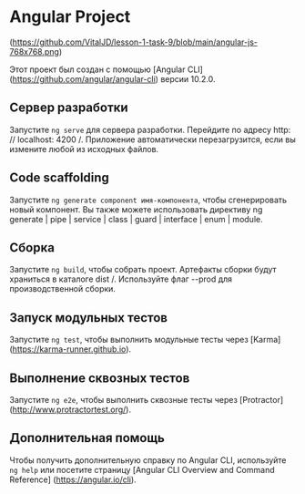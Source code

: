 # Angular Project 
(https://github.com/VitalJD/lesson-1-task-9/blob/main/angular-js-768x768.png)

Этот проект был создан с помощью [Angular CLI] (https://github.com/angular/angular-cli) версии 10.2.0.

## Сервер разработки

Запустите `ng serve` для сервера разработки. Перейдите по адресу http: // localhost: 4200 /. Приложение автоматически перезагрузится, если вы измените любой из исходных файлов.

## Code scaffolding

Запустите `ng generate component имя-компонента`, чтобы сгенерировать новый компонент. Вы также можете использовать директиву ng generate | pipe | service | class | guard | interface | enum | module.

## Сборка

Запустите `ng build`, чтобы собрать проект. Артефакты сборки будут храниться в каталоге dist /. Используйте флаг --prod для производственной сборки.

## Запуск модульных тестов

Запустите `ng test`, чтобы выполнить модульные тесты через [Karma] (https://karma-runner.github.io).

## Выполнение сквозных тестов

Запустите `ng e2e`, чтобы выполнить сквозные тесты через [Protractor] (http://www.protractortest.org/).

## Дополнительная помощь

Чтобы получить дополнительную справку по Angular CLI, используйте `ng help` или посетите страницу [Angular CLI Overview and Command Reference] (https://angular.io/cli).